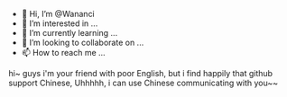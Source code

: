 - 👋 Hi, I’m @Wananci
- 👀 I’m interested in ...
- 🌱 I’m currently learning ...
- 💞️ I’m looking to collaborate on ...
- 📫 How to reach me ...

<!---
Wananci/Wananci is a ✨ special ✨ repository because its `README.md` (this file) appears on your GitHub profile.
You can click the Preview link to take a look at your changes.
--->

hi~ guys 
i'm your friend with poor English, but i find happily that github support Chinese, Uhhhhh, i can use Chinese communicating with you~~

